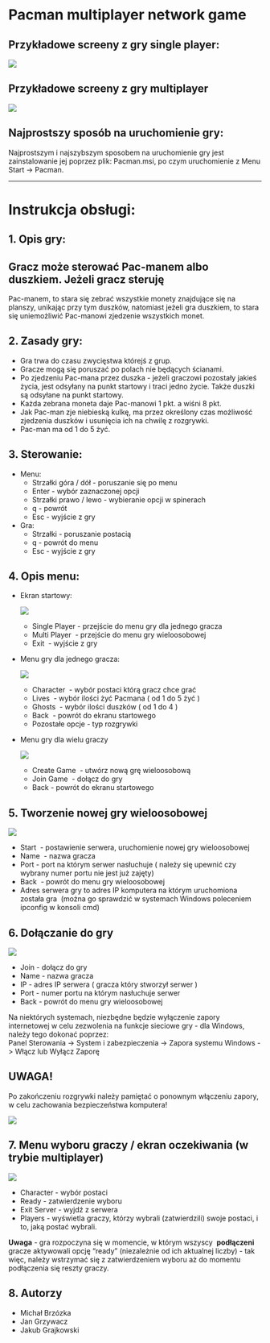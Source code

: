 # Pacman multiplayer network game

## Przykładowe screeny z gry single player:

![](https://i.imgur.com/uJ54SOO.png)

## Przykładowe screeny z gry multiplayer

![](https://i.imgur.com/hgGLPTB.png)

## Najprostszy sposób na uruchomienie gry:

Najprostszym i najszybszym sposobem na uruchomienie gry jest zainstalowanie jej poprzez plik: Pacman.msi, po czym uruchomienie z Menu Start -> Pacman.

------------------

# Instrukcja obsługi:

## 1. Opis gry:

## Gracz może sterować Pac-manem albo duszkiem. ​Jeżeli gracz steruję

Pac-manem, to stara się zebrać wszystkie monety znajdujące się na planszy,
unikając przy tym duszków, natomiast jeżeli gra duszkiem, to stara się uniemożliwić
Pac-manowi zjedzenie wszystkich monet.

## 2. Zasady gry:

- Gra trwa do czasu zwycięstwa którejś z grup.
- Gracze mogą się poruszać po polach nie będących ścianami.
- Po zjedzeniu Pac-mana przez duszka - jeżeli graczowi pozostały jakieś życia, jest odsyłany na punkt startowy i traci jedno życie. Także duszki
są odsyłane na punkt startowy.
- Każda zebrana moneta daje Pac-manowi 1 pkt. a wiśni 8 pkt.
- Jak Pac-man zje niebieską kulkę, ma przez określony czas możliwość
zjedzenia duszków i usunięcia ich na chwilę z rozgrywki.
- Pac-man ma od 1 do 5 żyć.

## 3. Sterowanie:
- Menu:
  - Strzałki góra / dół - poruszanie się po menu
  - Enter - wybór zaznaczonej opcji
  - Strzałki prawo / lewo - wybieranie opcji w spinerach
  - q - powrót
  - Esc - wyjście z gry
- Gra:
  - Strzałki - poruszanie postacią
  - q - powrót do menu
  - Esc - wyjście z gry

## 4. Opis menu:

- Ekran startowy:
		
	![](https://i.imgur.com/J8ypycE.png)

	- Single Player ​- przejście do menu gry dla jednego gracza
	- Multi Player ​ - przejście do menu gry wieloosobowej
	- Exit ​ - wyjście z gry


- Menu gry dla jednego gracza:
	
	![](https://i.imgur.com/IHNJpPX.png)

	- Character ​ - wybór postaci którą gracz chce grać
	- Lives ​ - wybór ilości żyć Pacmana ( od 1 do 5 żyć )
	- Ghosts ​ - wybór ilości duszków ( od 1 do 4 )
	- Back ​ - powrót do ekranu startowego
	- Pozostałe opcje - typ rozgrywki

- Menu gry dla wielu graczy

	![](https://i.imgur.com/y9t0jAu.png)
	
	- Create Game ​ - utwórz nową grę wieloosobową
	- Join Game ​ - dołącz do gry
	- Back ​- powrót do ekranu startowego


## 5. Tworzenie nowej gry wieloosobowej

![](https://i.imgur.com/nyt7Zh3.png)

- Start ​ - postawienie serwera, uruchomienie nowej gry wieloosobowej
- Name ​ - nazwa gracza
- Port - port na którym serwer nasłuchuje ​(​ należy się upewnić czy wybrany numer portu nie jest już zajęty)
- Back ​ - powrót do menu gry wieloosobowej
- Adres serwera gry to adres IP komputera na którym uruchomiona została gra ​ (można go sprawdzić w systemach Windows poleceniem ipconfig w konsoli cmd)


## 6. Dołączanie do gry

![](https://i.imgur.com/9IcLCsK.png)

- Join - dołącz do gry
- Name​ - nazwa gracza
- IP - adres IP serwera ( gracza który stworzył serwer )
- Port - numer portu na którym nasłuchuje serwer
- Back​ - powrót do menu gry wieloosobowej


Na niektórych systemach, niezbędne będzie wyłączenie zapory internetowej w
celu zezwolenia na funkcje sieciowe gry - dla Windows, należy tego dokonać
poprzez:	
Panel Sterowania -> System i zabezpieczenia -> Zapora systemu Windows -> Włącz lub Wyłącz Zaporę

## UWAGA!

Po zakończeniu rozgrywki należy pamiętać o ponownym włączeniu zapory ​, w celu zachowania bezpieczeństwa komputera!

![](https://i.imgur.com/k2eX9dE.png)

## 7. Menu wyboru graczy / ekran oczekiwania (w trybie multiplayer)

![](https://i.imgur.com/3fmFBQR.png)

- Character​ - wybór postaci
- Ready​ - zatwierdzenie wyboru
- Exit Server - wyjdź z serwera
- Players - wyświetla graczy, którzy wybrali (zatwierdzili) swoje postaci, i to, jaką postać wybrali.

**Uwaga** ​- gra rozpoczyna się w momencie, w którym wszyscy ​ **podłączeni** gracze aktywowali opcję “ready” (niezależnie od ich aktualnej liczby) - tak więc, należy wstrzymać się z zatwierdzeniem wyboru aż do momentu podłączenia się reszty graczy.

## 8. Autorzy

- Michał Brzózka
- Jan Grzywacz
- Jakub Grajkowski


